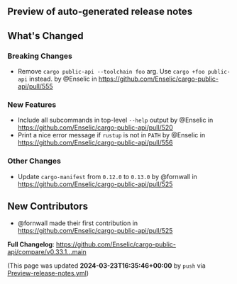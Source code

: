 ## Preview of auto-generated release notes
<!-- Release notes generated using configuration in .github/release.yml at main -->

## What's Changed
### Breaking Changes
* Remove `cargo public-api --toolchain foo` arg. Use `cargo +foo public-api` instead. by @Enselic in https://github.com/Enselic/cargo-public-api/pull/555
### New Features
* Include all subcommands in top-level `--help` output by @Enselic in https://github.com/Enselic/cargo-public-api/pull/520
* Print a nice error message if `rustup` is not in `PATH` by @Enselic in https://github.com/Enselic/cargo-public-api/pull/556
### Other Changes
* Update `cargo-manifest` from `0.12.0` to `0.13.0` by @fornwall in https://github.com/Enselic/cargo-public-api/pull/525

## New Contributors
* @fornwall made their first contribution in https://github.com/Enselic/cargo-public-api/pull/525

**Full Changelog**: https://github.com/Enselic/cargo-public-api/compare/v0.33.1...main


(This page was updated **2024-03-23T16:35:46+00:00** by `push` via [Preview-release-notes.yml](https://github.com/Enselic/cargo-public-api/actions/runs/8403119380))
